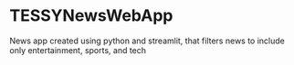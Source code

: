 # TESSYNewsWebApp
News app created using python and streamlit, that filters news to include only entertainment, sports, and tech
